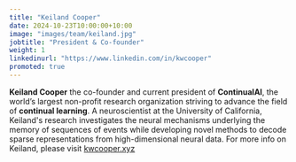 ```yaml
---
title: "Keiland Cooper"
date: 2024-10-23T10:00:00+10:00
image: "images/team/keiland.jpg"
jobtitle: "President & Co-founder"
weight: 1
linkedinurl: "https://www.linkedin.com/in/kwcooper"
promoted: true
---
```


**Keiland Cooper** the co-founder and current president of **ContinualAI**, the world’s largest non-profit research organization striving to advance the field of **continual learning**. A neuroscientist at the University of California, Keiland's research investigates the neural mechanisms underlying the memory of sequences of events while developing novel methods to decode sparse representations from high-dimensional neural data. For more info on Keiland, please visit [kwcooper.xyz](https://kwcooper.xyz)
